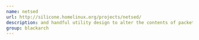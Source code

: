 ```yaml
---
name: netsed
url: http://silicone.homelinux.org/projects/netsed/
description: and handful utility design to alter the contents of packets forwarded thru network in real time. URL : http://silicone.homelinux.org/projects/netsed/ Groups : blackarch blackarch-networking
group: blackarch
---
```

